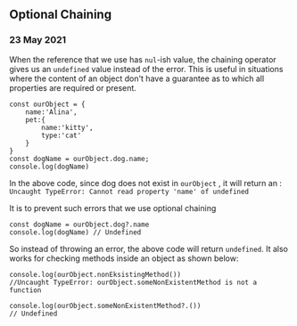 ## Optional Chaining

### 23 May 2021

When the reference that we use has `nul`-ish value, the chaining operator gives us an `undefined` value instead of the error. This is useful in situations where the content of an object don't have a guarantee as to which all properties are required or present.

```
const ourObject = {
    name:'Alina',
    pet:{
        name:'kitty',
        type:'cat'
    }
}
const dogName = ourObject.dog.name;
console.log(dogName)
```

In the above code, since dog does not exist in `ourObject` , it will return an : `Uncaught TypeError: Cannot read property 'name' of undefined`

It is to prevent such errors that we use optional chaining

```
const dogName = ourObject.dog?.name
console.log(dogName) // Undefined
```

So instead of throwing an error, the above code will return `undefined`. It also works for checking methods inside an object as shown below:

```
console.log(ourObject.nonEksistingMethod())
//Uncaught TypeError: ourObject.someNonExistentMethod is not a function

console.log(ourObject.someNonExistentMethod?.())
// Undefined
```
